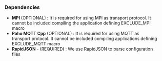 ### Dependencies
* **MPI** (OPTIONAL) : It is required for using MPI as transport protocol. It cannot be included compiling the application defining EXCLUDE_MPI macro
* **Paho MQTT Cpp** (OPTIONAL) : It is required for using MQTT as transport protocol. It cannot be included compiling applications defining EXCLUDE_MQTT macro
* **RapidJSON** - (REQUIRED) : We use RapidJSON to parse configuration files